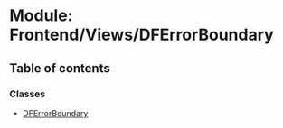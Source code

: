 # Module: Frontend/Views/DFErrorBoundary

## Table of contents

### Classes

- [DFErrorBoundary](../classes/frontend_views_dferrorboundary.dferrorboundary.md)
